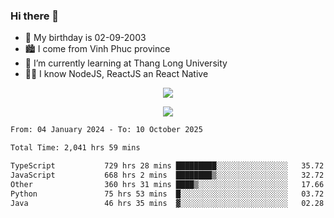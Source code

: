 ### Hi there 👋
- 🎂 My birthday is 02-09-2003
- 🏙️ I come from Vinh Phuc province
- 🌱 I’m currently learning at Thang Long University
- 🧑‍💻 I know NodeJS, ReactJS an React Native
<p align="center"><img src="https://github-readme-stats.vercel.app/api?username=tmquang0209&show_icons=true&theme=gradient"></p>
<p align="center"><img src="https://github-readme-stats.vercel.app/api/top-langs/?username=tmquang0209&hide=scss,css&langs_count=10"></p>
<!--START_SECTION:waka-->

```txt
From: 04 January 2024 - To: 10 October 2025

Total Time: 2,041 hrs 59 mins

TypeScript           729 hrs 28 mins █████████░░░░░░░░░░░░░░░░   35.72 %
JavaScript           668 hrs 2 mins  ████████▒░░░░░░░░░░░░░░░░   32.72 %
Other                360 hrs 31 mins ████▒░░░░░░░░░░░░░░░░░░░░   17.66 %
Python               75 hrs 53 mins  █░░░░░░░░░░░░░░░░░░░░░░░░   03.72 %
Java                 46 hrs 35 mins  ▓░░░░░░░░░░░░░░░░░░░░░░░░   02.28 %
```

<!--END_SECTION:waka-->
